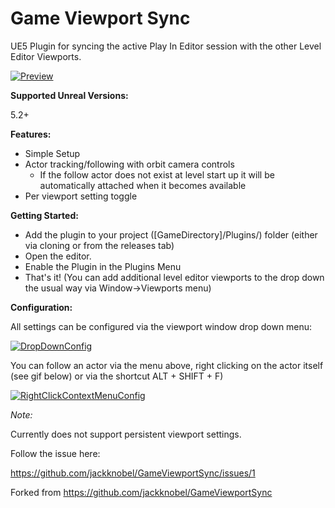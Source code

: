 # Game Viewport Sync
UE5 Plugin for syncing the active Play In Editor session with the other Level Editor Viewports.

[![Preview](https://i.imgur.com/5PEwR0p.gif)](https://gfycat.com/responsiblemealyheifer.gif)

**Supported Unreal Versions:**

5.2+

**Features:**
- Simple Setup
- Actor tracking/following with orbit camera controls 
  - If the follow actor does not exist at level start up it will be automatically attached when it becomes available
- Per viewport setting toggle

**Getting Started:**
- Add the plugin to your project ([GameDirectory]/Plugins/) folder (either via cloning or from the releases tab)
- Open the editor.
- Enable the Plugin in the Plugins Menu
- That's it! (You can add additional level editor viewports to the drop down the usual way via Window->Viewports menu)

**Configuration:**

All settings can be configured via the viewport window drop down menu:

[![DropDownConfig](https://i.imgur.com/24HuxOol.gif)](https://i.imgur.com/24HuxOo.gif)

You can follow an actor via the menu above, right clicking on the actor itself (see gif below) or via the shortcut ALT + SHIFT + F)

[![RightClickContextMenuConfig](https://i.imgur.com/eKs9jPFl.gif)](https://i.imgur.com/eKs9jPF.gif)


*Note:*

Currently does not support persistent viewport settings. 

Follow the issue here:

https://github.com/jackknobel/GameViewportSync/issues/1

Forked from https://github.com/jackknobel/GameViewportSync
